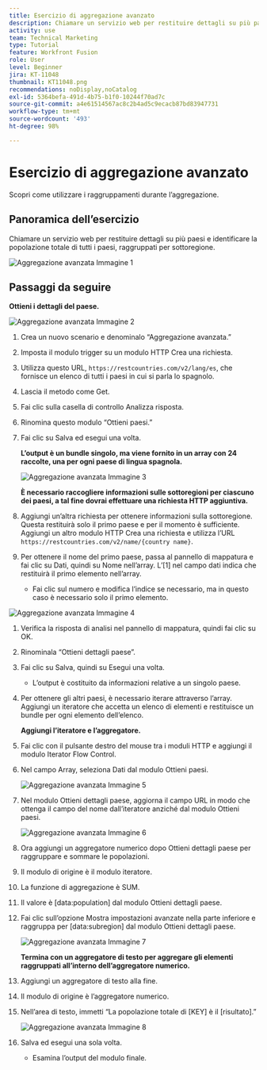 ```yaml
---
title: Esercizio di aggregazione avanzato
description: Chiamare un servizio web per restituire dettagli su più paesi e identificare la popolazione, raggruppata per sottoregione.
activity: use
team: Technical Marketing
type: Tutorial
feature: Workfront Fusion
role: User
level: Beginner
jira: KT-11048
thumbnail: KT11048.png
recommendations: noDisplay,noCatalog
exl-id: 5364befa-491d-4b75-b1f0-10244f70ad7c
source-git-commit: a4e61514567ac8c2b4ad5c9ecacb87bd83947731
workflow-type: tm+mt
source-wordcount: '493'
ht-degree: 98%

---
```


# Esercizio di aggregazione avanzato

Scopri come utilizzare i raggruppamenti durante l’aggregazione.

## Panoramica dell’esercizio

Chiamare un servizio web per restituire dettagli su più paesi e identificare la popolazione totale di tutti i paesi, raggruppati per sottoregione.

![Aggregazione avanzata Immagine 1](../12-exercises/assets/advanced-aggregation-walkthrough-1.png)

## Passaggi da seguire

**Ottieni i dettagli del paese.**

![Aggregazione avanzata Immagine 2](../12-exercises/assets/advanced-aggregation-walkthrough-2.png)

1. Crea un nuovo scenario e denominalo “Aggregazione avanzata.”
1. Imposta il modulo trigger su un modulo HTTP Crea una richiesta.
1. Utilizza questo URL, `https://restcountries.com/v2/lang/es`, che fornisce un elenco di tutti i paesi in cui si parla lo spagnolo.
1. Lascia il metodo come Get.
1. Fai clic sulla casella di controllo Analizza risposta.
1. Rinomina questo modulo “Ottieni paesi.”
1. Fai clic su Salva ed esegui una volta.

   **L’output è un bundle singolo, ma viene fornito in un array con 24 raccolte, una per ogni paese di lingua spagnola.**

   ![Aggregazione avanzata Immagine 3](../12-exercises/assets/advanced-aggregation-walkthrough-3.png)

   **È necessario raccogliere informazioni sulle sottoregioni per ciascuno dei paesi, a tal fine dovrai effettuare una richiesta HTTP aggiuntiva.**

1. Aggiungi un’altra richiesta per ottenere informazioni sulla sottoregione. Questa restituirà solo il primo paese e per il momento è sufficiente. Aggiungi un altro modulo HTTP Crea una richiesta e utilizza l’URL `https://restcountries.com/v2/name/{country name}`.
1. Per ottenere il nome del primo paese, passa al pannello di mappatura e fai clic su Dati, quindi su Nome nell’array. L’[1] nel campo dati indica che restituirà il primo elemento nell’array.

   + Fai clic sul numero e modifica l’indice se necessario, ma in questo caso è necessario solo il primo elemento.

![Aggregazione avanzata Immagine 4](../12-exercises/assets/advanced-aggregation-walkthrough-4.png)

1. Verifica la risposta di analisi nel pannello di mappatura, quindi fai clic su OK.
1. Rinominala “Ottieni dettagli paese”.
1. Fai clic su Salva, quindi su Esegui una volta.

   + L’output è costituito da informazioni relative a un singolo paese.

1. Per ottenere gli altri paesi, è necessario iterare attraverso l’array. Aggiungi un iteratore che accetta un elenco di elementi e restituisce un bundle per ogni elemento dell’elenco.

   **Aggiungi l’iteratore e l’aggregatore.**

1. Fai clic con il pulsante destro del mouse tra i moduli HTTP e aggiungi il modulo Iterator Flow Control.
1. Nel campo Array, seleziona Dati dal modulo Ottieni paesi.

   ![Aggregazione avanzata Immagine 5](../12-exercises/assets/advanced-aggregation-walkthrough-5.png)

1. Nel modulo Ottieni dettagli paese, aggiorna il campo URL in modo che ottenga il campo del nome dall’iteratore anziché dal modulo Ottieni paesi.

   ![Aggregazione avanzata Immagine 6](../12-exercises/assets/advanced-aggregation-walkthrough-6.png)

1. Ora aggiungi un aggregatore numerico dopo Ottieni dettagli paese per raggruppare e sommare le popolazioni.
1. Il modulo di origine è il modulo iteratore.
1. La funzione di aggregazione è SUM.
1. Il valore è [data:population] dal modulo Ottieni dettagli paese.
1. Fai clic sull’opzione Mostra impostazioni avanzate nella parte inferiore e raggruppa per [data:subregion] dal modulo Ottieni dettagli paese.

   ![Aggregazione avanzata Immagine 7](../12-exercises/assets/advanced-aggregation-walkthrough-7.png)

   **Termina con un aggregatore di testo per aggregare gli elementi raggruppati all’interno dell’aggregatore numerico.**

1. Aggiungi un aggregatore di testo alla fine.
1. Il modulo di origine è l’aggregatore numerico.
1. Nell’area di testo, immetti “La popolazione totale di [KEY] è il [risultato].”

   ![Aggregazione avanzata Immagine 8](../12-exercises/assets/advanced-aggregation-walkthrough-8.png)

1. Salva ed esegui una sola volta.

   + Esamina l’output del modulo finale.
